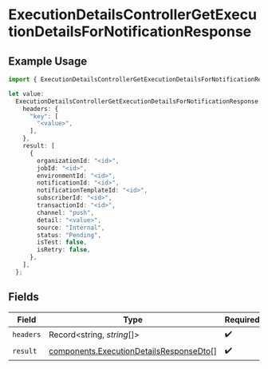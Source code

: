 # ExecutionDetailsControllerGetExecutionDetailsForNotificationResponse

## Example Usage

```typescript
import { ExecutionDetailsControllerGetExecutionDetailsForNotificationResponse } from "@novu/api/models/operations";

let value:
  ExecutionDetailsControllerGetExecutionDetailsForNotificationResponse = {
    headers: {
      "key": [
        "<value>",
      ],
    },
    result: [
      {
        organizationId: "<id>",
        jobId: "<id>",
        environmentId: "<id>",
        notificationId: "<id>",
        notificationTemplateId: "<id>",
        subscriberId: "<id>",
        transactionId: "<id>",
        channel: "push",
        detail: "<value>",
        source: "Internal",
        status: "Pending",
        isTest: false,
        isRetry: false,
      },
    ],
  };
```

## Fields

| Field                                                                                              | Type                                                                                               | Required                                                                                           | Description                                                                                        |
| -------------------------------------------------------------------------------------------------- | -------------------------------------------------------------------------------------------------- | -------------------------------------------------------------------------------------------------- | -------------------------------------------------------------------------------------------------- |
| `headers`                                                                                          | Record<string, *string*[]>                                                                         | :heavy_check_mark:                                                                                 | N/A                                                                                                |
| `result`                                                                                           | [components.ExecutionDetailsResponseDto](../../models/components/executiondetailsresponsedto.md)[] | :heavy_check_mark:                                                                                 | N/A                                                                                                |